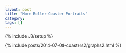 ```yaml
---
layout: post
title: "More Roller Coaster Portraits"
category: 
tags: []
---
```

{% include JB/setup %}

{% include posts/2014-07-08-coasters2/graphs2.html %}